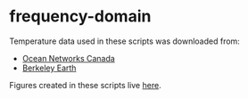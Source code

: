 # frequency-domain

Temperature data used in these scripts was downloaded from:
  - [Ocean Networks Canada](https://data.oceannetworks.ca/DataSearch) 
  - [Berkeley Earth](http://berkeleyearth.org/data/) 

Figures created in these scripts live [here](https://github.com/nicole-a-moore/frequency-domain/tree/master/figures).
